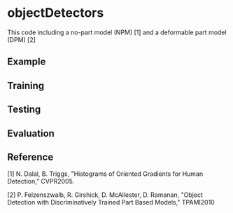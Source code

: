 objectDetectors
===============

This code including a no-part model (NPM) [1] and a deformable part model (DPM) [2]


Example
-------

Training
--------

Testing
-------

Evaluation
----------

Reference
---------
[1] N. Dalal, B. Triggs, "Histograms of Oriented Gradients for Human Detection," CVPR2005.

[2] P. Felzenszwalb, R. Girshick, D. McAllester, D. Ramanan, "Object Detection with Discriminatively Trained Part Based Models," TPAMI2010
